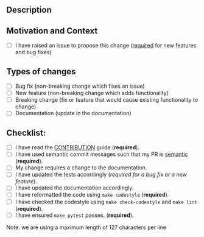 <!--- Provide a general summary of your changes in the Title above -->

## Description
<!--- Describe your changes in detail -->

## Motivation and Context
<!--- Why is this change required? What problem does it solve? -->
<!--- If it fixes an open issue, please link to the issue here. -->
<!--- You can use the syntax `closes #100` if this solves the issue #100 -->
- [ ] I have raised an issue to propose this change ([required](https://github.com/bheijden/rex/blob/master/CONTRIBUTING.md) for new features and bug fixes)

## Types of changes
<!--- What types of changes does your code introduce? Put an `x` in all the boxes that apply: -->
- [ ] Bug fix (non-breaking change which fixes an issue)
- [ ] New feature (non-breaking change which adds functionality)
- [ ] Breaking change (fix or feature that would cause existing functionality to change)
- [ ] Documentation (update in the documentation)

## Checklist:
<!--- Go over all the following points, and put an `x` in all the boxes that apply. -->
<!--- If you're unsure about any of these, don't hesitate to ask. We're here to help! -->
- [ ] I have read the [CONTRIBUTION](https://github.com/bheijden/rex/blob/master/CONTRIBUTING.rst) guide (**required**).
- [ ] I have used semantic commit messages such that my PR is [semantic](https://github.com/zeke/semantic-pull-requests) (**required**).
- [ ] My change requires a change to the documentation.
- [ ] I have updated the tests accordingly (*required for a bug fix or a new feature*).
- [ ] I have updated the documentation accordingly.
- [ ] I have reformatted the code using `make codestyle` (**required**).
- [ ] I have checked the codestyle using `make check-codestyle` and `make lint` (**required**).
- [ ] I have ensured `make pytest` passes. (**required**).

Note: we are using a maximum length of 127 characters per line

<!--- This Template is an edited version of the one from https://github.com/DLR-RM/stable-baselines3 which is an edited version of the one from https://github.com/evilsocket/pwnagotchi/ -->
